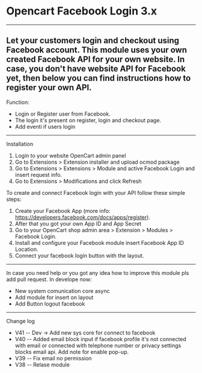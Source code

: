 # Opencart Facebook Login 3.x
---------------------------------
Let your customers login and checkout using Facebook account. This module uses your own created Facebook API for your own website. In case, you don't have website API for Facebook yet, then below you can find instructions how to register your own API.
---------------------------------
Function:
- Login or Register user from Facebook.
- The login it's present on register, login and checkout page.
- Add eventi if users login
---------------------------------
Installation
1. Login to your website OpenCart admin panel
2. Go to Extensions > Extension installer and upload ocmod package
3. Go to Extensions > Extensions > Module and active Facebook Login and insert request info.
4. Go to Extensions > Modifications and click Refresh

To create and connect Facebook login with your API follow these simple steps:
1. Create your Facebook App (more info: https://developers.facebook.com/docs/apps/register).
2. After that you got your own App ID and App Secret
3. Go to your OpenCart shop admin area > Extension > Modules > Facebook Login.
4. Install and configure your Facebook module insert Facebook App ID Location.
5. Connect your facebook login button with the layout.

----------------------------------------------
In case you need help or you got any idea how to improve this module pls add pull request.
In develope now:
- New system comunication core async
- Add module for insert on layout
- Add Button logout facebook
----------------------------------------------
Change log
- V41 -- Dev -> Add new sys core for connect to facebook
- V40 -- Added email block input if facebook profile it's not connected with email or connected with telephone number or privacy settings blocks email api. Add note for enable pop-up.
- V39 -- Fix email no permission
- V38 -- Relase module